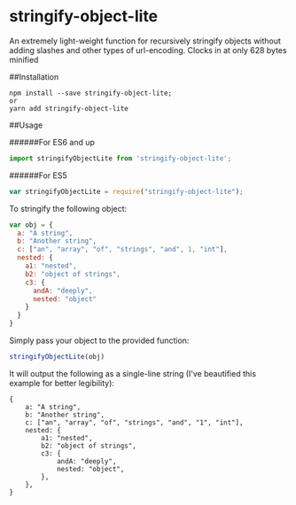 # stringify-object-lite
An extremely light-weight function for recursively stringify objects without adding slashes and other types of url-encoding. Clocks in at only 628 bytes minified

##Installation

```
npm install --save stringify-object-lite;
or
yarn add stringify-object-lite
```

##Usage

######For ES6 and up
```javascript
import stringifyObjectLite from 'stringify-object-lite';
```

######For ES5
```javascript
var stringifyObjectLite = require("stringify-object-lite");
```

To stringify the following object:

```javascript
var obj = {
  a: "A string",
  b: "Another string",
  c: ["an", "array", "of", "strings", "and", 1, "int"],
  nested: {
    a1: "nested",
    b2: "object of strings",
    c3: {
      andA: "deeply",
      nested: "object"
    }
  }
}
```

Simply pass your object to the provided function:

```javascript
stringifyObjectLite(obj)
```

It will output the following as a single-line string (I've beautified this example for better legibility):

```
{
    a: "A string",
    b: "Another string",
    c: ["an", "array", "of", "strings", "and", "1", "int"],
    nested: {
        a1: "nested",
        b2: "object of strings",
        c3: {
            andA: "deeply",
            nested: "object",
        },
    },
}
```
